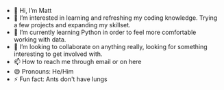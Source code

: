 - 👋 Hi, I’m Matt
- 👀 I’m interested in learning and refreshing my coding knowledge. Trying a few projects and expanding my skillset.
- 🌱 I’m currently learning Python in order to feel more comfortable working with data.
- 💞️ I’m looking to collaborate on anything really, looking for something interesting to get involved with.
- 📫 How to reach me through email or on here
- 😄 Pronouns: He/Him
- ⚡ Fun fact: Ants don't have lungs


